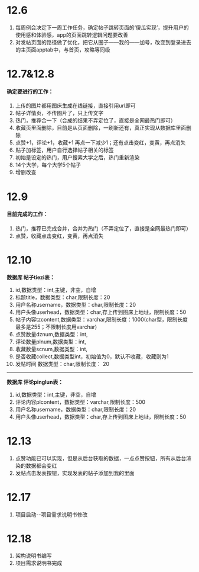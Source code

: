 # 12.6
1. 每周例会决定下一周工作任务，确定帖子跳转页面的‘傻瓜实现’，提升用户的使用感和体验感，app的页面跳转逻辑问题要改善
2. 对发帖页面的路径做了优化，把它从圈子——我的——加号，改变到登录进去的主页面apptab中，与首页，攻略等同级

# 12.7&12.8
#### 确定要进行的工作：
1. 上传的图片都用图床生成在线链接，直接引用url即可
2. 帖子详情页，不传图片了，只上传文字
3. 热门，推荐合一下（合成的结果不弄定位了，直接是全网最热门即可）
4. 收藏页里面删除，目前是从页面删除，一刷新还有，真正实现从数据库里面删除
5. 点赞+1，评论+1，收藏+1   再点一下减少1；还有点击变红，变黄，再点消失
6. 贴子加标签，用户自行选择帖子相关的标签
7. 初始是设定的热门，用户搜素大学之后，热门重新渲染
8. 14个大学，每个大学5个帖子
9. 增删改查

# 12.9
#### 目前完成的工作：
1. 热门，推荐已完成合并，合并为热门（不弄定位了，直接是全网最热门即可）
2. 点赞，收藏点击变红，变黄，再点消失

# 12.10
**数据库 帖子tiezi表：**
1. id,数据类型：int,主键，非空，自增
2. 标题title，数据类型：char,限制长度：20
3. 用户名称username，数据类型：char,限制长度：20
4. 用户头像userhead，数据类型：char,存上传到图床上地址，限制长度：50
5. 帖子内容tzcontent,数据类型：varchar,限制长度：1000(char型，限制长度最多是255；不限制长度用varchar)
6. 点赞数量dznum,数据类型：int,
7. 评论数量plnum,数据类型：int,
8. 收藏数量scnum,数据类型：int,
9. 是否收藏collect,数据类型int，初始值为0，默认不收藏，收藏则为1
10. 发帖时间 数据类型：char,限制长度： 20
***
**数据库 评论pinglun表：**
1. id,数据类型：int,主键，非空，自增
2. 评论内容plcontent，数据类型：varchar,限制长度：500
3. 用户名称username，数据类型：char,限制长度：20
4. 用户头像userhead，数据类型：char,存上传到图床上地址，限制长度：50

# 12.13
1. 点赞功能已可以实现，但是从后台获取的数据，一点点赞按钮，所有从后台渲染的数据都会变红
2. 发帖点击发表按钮，实现发表的帖子添加到我的里面

# 12.17
1. 项目启动--项目需求说明书修改

# 12.18
1. 架构说明书编写
2. 项目需求说明书完成

